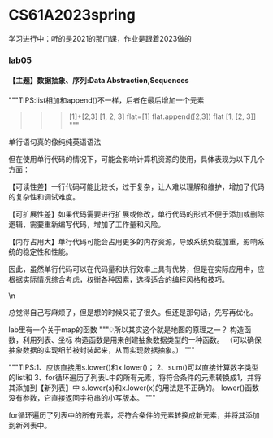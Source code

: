 # CS61A2023spring
学习进行中：听的是2021的那门课，作业是跟着2023做的
<h3>lab05
</h3>
<h4>【主题】数据抽象、序列:Data Abstraction,Sequences
</h4>

  """TIPS:list相加和append()不一样，后者在最后增加一个元素
>>> [1]+[2,3]
[1, 2, 3]
>>> flat=[1]
>>> flat.append([2,3])
>>> flat
[1, [2, 3]]
"""
<p>单行语句真的像纯纯英语语法</p>
<p>
但在使用单行代码的情况下，可能会影响计算机资源的使用，具体表现为以下几个方面：

【可读性差】一行代码可能比较长，过于复杂，让人难以理解和维护，增加了代码的复杂性和调试难度。

【可扩展性差】如果代码需要进行扩展或修改，单行代码的形式不便于添加或删除逻辑，需要重新编写代码，增加了工作量和风险。

【内存占用大】单行代码可能会占用更多的内存资源，导致系统负载加重，影响系统的稳定性和性能。

因此，虽然单行代码可以在代码量和执行效率上具有优势，但是在实际应用中，应根据实际情况综合考虑，权衡各种因素，选择适合的编程风格和技巧。</p>
\n
<p>总觉得自己写麻烦了，但是想的时候又花了很久。但还是那句话，先写再优化。</p>
<p>lab里有一个关于map的函数
"""💡所以其实这个就是地图的原理之一？
    构造函数，利用列表、坐标
    构造函数是用来创建抽象数据类型的一种函数。
    （可以确保抽象数据的实现细节被封装起来，从而实现数据抽象。）
    """</p>
<p>
"""TIPS:1、应该直接用s.lower()和x.lower()；
2、sum()可以直接计算数字类型的list和
3、for循环遍历了列表L中的所有元素，将符合条件的元素转换成1，并将其添加到【新列表】中
s.lower(s)和x.lower(x)的用法是不正确的。
lower()函数没有参数，它直接返回字符串的小写版本。
"""</p>
<p>
for循环遍历了列表中的所有元素，将符合条件的元素转换成新元素，并将其添加到新列表中。</p>












